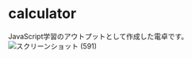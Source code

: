 # calculator
JavaScript学習のアウトプットとして作成した電卓です。
![スクリーンショット (591)](https://github.com/yamabukiruri/calculator/assets/112258108/c50727b0-3929-4224-8be6-c2ca13da9277)
